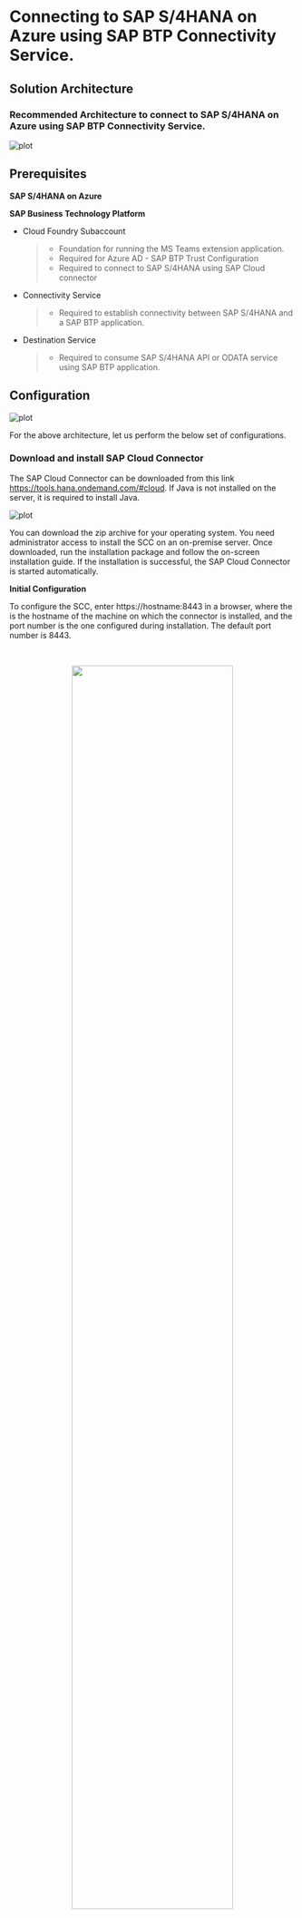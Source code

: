 # Connecting to SAP S/4HANA on Azure using SAP BTP Connectivity Service.

## Solution Architecture

### Recommended Architecture to connect to SAP S/4HANA on Azure using SAP BTP Connectivity Service.

![plot](./images/Architecture-CC.png)

## Prerequisites

**SAP S/4HANA on Azure**

**SAP Business Technology Platform**

- Cloud Foundry Subaccount
    >
    >- Foundation for running the MS Teams extension application.
    >- Required for Azure AD - SAP BTP Trust Configuration
    >- Required to connect to SAP S/4HANA using SAP Cloud connector
    >
- Connectivity Service
    >
    >- Required to establish connectivity between SAP S/4HANA and a SAP BTP application.
    >
- Destination Service
    >
    >- Required to consume SAP S/4HANA API or ODATA service using SAP BTP application.

## Configuration

![plot](./images/scc_diagram.png)

For the above architecture, let us perform the below set of configurations.

### Download and install SAP Cloud Connector 
The SAP Cloud Connector can be downloaded from this link https://tools.hana.ondemand.com/#cloud. If Java is not installed on the server, it is required to install Java.

![plot](./images/scc_download.png)

You can download the zip archive for your operating system. You need administrator access to install the SCC on an on-premise server. Once downloaded, run the installation package and follow the on-screen installation guide. If the installation is successful, the SAP Cloud Connector is started automatically.

**Initial Configuration**

To configure the SCC, enter https://hostname:8443 in a browser, where the <hostname> is the hostname of the machine on which the connector is installed, and the port number is the one configured during installation. The default port number is 8443.

<br/>
<p align="center">
  <img src="./images/scc_logon.png"width="75%" height="75%">
</p>

Enter below default credentials (case sensitive) and click on Login:

Username: **Administrator** \
Password: **manage**

The first time you log in, you must change the password and choose Master as the installation type. Click on Save.

Click on Add Subaccount and provide information of your SAP BTP so we you configure a secure tunnel between the SCC and SAP BTP.

![plot](./images/scc_initial_setup.png)


The following entries are mandatory:

 | key | value |
 | --- | --- |
 | Region | The region you were you subaccount is created |
 | Subaccount | Your subaccount ID |
 | Login E-Mail | E-mail addressed used when creating the SAP BTP account |
 | Password | Password used when creating the SAP BTP account |

**Creating “Cloud to on-premise” Connection**

To make a on-premise resource available to the services on the SAP Business Technology Platform subaccount we first need to create a mapping between the SCC and the on-premise system.

In the SCC admin cockpit firstly make sure you select the right one in case you have created more than one subaccount , click on “Cloud to On-premise” in the menu on the left followed by a click on the “+” sign to the right. This will open the guide for adding mappings.

![plot](./images/cloudconnector.png)

Follow the wizard which opens up to create a HTTPS mapping.

**Internal Host** is the hostname or ip address of the backend system and the corresponding ICM port

**Virtual Host** is the host name you will be using in the SAP BTP, you can select the default value which are the same as the Internal Host or select another less revealing name.

The **Principal Type** we will change it to **Principal Propagation**.

The **Backend Type** to be selected as ABAP and Protocol as HTTPS.

Lastly you get a summary of the entered data and if you like you can tick the **Check Internal Host** which will perform a simple check to verify that the mapping is working.

Next, we need to add resources to the mapping i.e., services from the backend Select the newly created mapping and click the "+" sign just below to add resources. we make all services available to the subaccount by entering / in the URL path and select **Path And All Sub-Paths** under Access Policy.

As soon as Cloud connector setup is complete you able to see it in your SAP BTP Account.

![plot](./images/btp-cc.png)


## Principal Propagation Setup

Read the below blog post which explains how to setup Principal Propogation as well.\
https://blogs.sap.com/2021/09/06/setting-up-principal-propagation/

https://blogs.sap.com/2020/10/01/principal-propagation-in-a-multi-cloud-solution-between-microsoft-azure-and-sap-cloud-platform-scp-part-ii

Principal propagation enables the transmission of the message's user context from the sender to the receiver while maintaining its integrity. 

There are two different levels of trust that can be set. The Cloud Connector must first authenticate itself using the system certificates for HTTPs. In order to forward a transient X.509 certificate, we secondly need to permit this identity to spread appropriately. We then map the user in the destination system, in this case the on-premises SAP S/4HANA system. 

Information about the Cloud user is contained in the subject of the X.509 certificate, and this information is used to map the user to the equivalent user in the target system.

### Generate Certificates in Cloud Connector
We have to configure the following certificates in Cloud Connector:

**System Certificate**
To configure the System Certificate, go to Configuration → On Premise → System Certificate → Create and import a self-signed certificate.

![plot](./images/system_cert.png)


Fill the required details in the pop-up window. The Common Name (CN) represents the server name protected by the SSL certificate. The request hostname must match the certificate common name for a valid certificate.

![plot](./images/create_sso.png)

Download the generated certificate

The downloaded sys_cert.der certificate will be used in the steps below. It will be uploaded to  the SAP S/4HANA on-premise backend system (STRUST).

![plot](./images/download_cert.png)


**CA Certificate**

A CA certificate  signs all the certificates that are used when a request is forwarded from the Cloud with the Cloud principals.

To create the CA certificate, scroll down to the corresponding section and click on the “Create and import a self-signed certificate” button.

![plot](./images/config_ca_cert.png)


Fill the required details in the pop-up window to generate the certificate.

<img src="./images/config_caa_sscer.png" width="80%" height="80%">

The Cloud connector acts as a CA when the request is sent from the SAP BTP to SAP S/4HANA on-premise system. Every request from the SAP BTP will be signed from Cloud Connector with this certificate. SAP S/4HANA must trust this certificate to establish the communication from cloud to the on-premise system.


**User Certificate**

Scroll down to the Principal propagation section and edit the Subject Pattern

<img src="./images/user_cert.png" width="75%" height="75%">

Select the Subject Pattern from the list to assert the user IDs. For example, Select ${mail} to assert the user against the user’s mail address propagated from the Cloud.

<img src="./images/edit_pp.png" width="80%" height="80%">


Note: You can select the Subject Pattern depending on the assertion attribute. You can also provide manual pattern if it is not listed in the dropdown. For example, ${email}.

click on the Create Sample Certificate button
<br/>
<img src="./images/create_cert.png" width="75%" height="75%">

**Note :** Please use your test user while creating the sample certificate.  
This sample certificate is used to define the rules in the SAP S/4HANA On-premise system under the Transaction code (CERTRULE).

<br/>
<img src="./images/cn_email.png" width="75%" height="75%">

### Synchronize the Cloud Subaccount IDP
You can follow the help document on how to add the subaccount in the Cloud connector here.

Go to Cloud To On-Premise → Principal Propagation tab. Click on the Synchronize button to sync the Trust Configuration details of the connected subaccount.


<br/>
<img src="./images/update_pp.png" width="75%" height="75%">


**Configure Backend System details in Cloud Connector** <br/>
Create a new System Mapping with backend type **ABAP** and also provide the Internal and Virtual host details. Choose the Protocol as HTTPS. Principal Type cannot be Principal Propagation directly, It should either be X.509 Certificate (General Usage) or X.509 Certificate (Strict Usage). 

<br/>
<img src="./images/system_mapping.png" width="80%" height="80%">

**Configure SAP S/4HANA On-Premise Backend System with Certificates for the Principal Propagation Setup**

You can do the necessary configurations using the following procedure:

Import the System certificate downloaded from the Cloud Connector into the SSL Server standard (Transaction code – STRUST).
Define the rule-based mapping by importing the Sample certificate downloaded from Cloud Connector. (Transaction code – CERTRULE)
Maintain the reverse proxy parameters in the Default Profile. (Transaction code – RZ10)
Restart the ICM and check the profile parameters. (Transaction code – SMICM)

**Import the System Certificate**
Go to the transaction code STRUST
Expand the SSL Server Standard and go to the Instance Specific as shown in the below image. If there is no existing SSL Server Standard, switch to the edit mode and right click on the SSL Server standard to create one.

<img src="./images/trust_manager.png" >

Click on the Import Certificate button to import the System certificate downloaded from the Cloud Connector (sys_cert.der).

Click on “Add to Certificate list” to add the certificate to the list of trusted certificates.

<img src="./images/import_cert.png" >


**Define the Rule-based Mapping**
Go to the transaction code CERTRULE.
Click on the “Import Certificate” button to import the Sample certificate (scc_sample_cert.der) that was downloaded from the Cloud Connector in section 1.3.

<img src="./images/trust_rule.png" width="75%" height="75%">

Click on the Rule button to map the rules.


<img src="./images/create_rule.png" width="75%" height="75%">


Choose the Certificate Attr and login as E-Mail (or user name as per the requirement).
You can view the Status after a Save.

<img src="./images/cert_status.png" width="75%" height="75%">


**Maintain Profile Parameters**
Go to the transaction RZ10
Choose Profile DEFAULT and then Edit button for Extended Maintenance.


<img src="./images/edit_profile.png" width="75%" height="75%">

Click on New Parameter button

<img src="./images/new_param.png">


Give the Parameter name as “icm/trusted_reverse_proxy_0” and value as

SUBJECT=”CN=<>”, ISSUER=”CN=<>”.

You can copy these values from the Cloud Connector System Certificate section (1.1).

After filling the values, click on Copy.

<img src="./images/main_user.png" width="75%" height="75%">

Go back and Save parameter. Activate the DEFAULT profile.

<img src="./images/activate_profile.png">

You can ignore the error check validations at this point.

**Restart the ICM**<br/>
Go to the transaction SMICM.
You can restart the ICM to reflect the changes related to the PROFILES and parameters.
Go to Administration → ICM → Exit Soft → Global.

<img src="./images/restart_icm.png" >

## Destination Creation

Open the SAP BTP Cockpit in your browser and log in with your account admin.
Navigate to your trial account and select **Connectivity** –  **Destinations** from the left side navigation menu.
Click New **Destination**.

Enter the following configuration values:<br/> 
**For Principal Propagation**

| key | value |
| --- | --- |
  |  Name | S4HANA_PP |
 |   Type | HTTP |
  |  URL | The virtual host and port, e.g. http://vhcalnplci:44300 |
  |  Proxy Type | OnPremise |
  |  Authentication | PrincipalPropagation |

**Additional Properties**

  | key | value |
  |  --- | --- |
  |  sap-client | your client no |
  |  HTML5.DynamicDestination | true |
  |  WebIDEEnabled | true |
  | WebIDEUsage | odata_abap |

**For Basic Authentication**

   | key | value |
   | --- | --- |
   | Name | S4HANA_NP |
   | Type | HTTP |
   | URL | The virtual host and port, e.g. http://vhcalnplci:44300 |
   | Proxy Type | OnPremise |
   | Authentication | BasicAuthentication |
   | User| Technical User |
   | Password| Technical User Password | 

**Additional Properties**

   | key | value |
   | --- | --- |
   | sap-client | your client no |
   | HTML5.DynamicDestination | true |
   | WebIDEEnabled | true |
   | WebIDEUsage | odata_abap |

**Note:** The destination name is hardcoded in the application. If you change the name of the destination here, you have to change the code as well in S4HANAClient.js.
Apart from this, there are a few changes required to be done in ApprovalDialog.js based on the type of Authentication method selected.